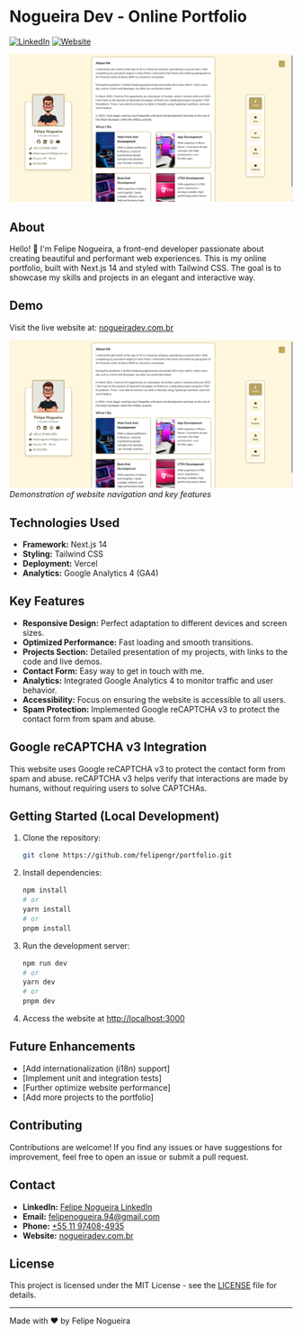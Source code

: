 # Nogueira Dev - Online Portfolio

[![LinkedIn](https://img.shields.io/badge/LinkedIn-Connect-blue?style=flat-square&logo=linkedin)](https://www.linkedin.com/in/nogueirafelipe94/)
[![Website](https://img.shields.io/badge/Website-Visit-green?style=flat-square&logo=google-chrome)](https://nogueiradev.com.br)

![Nogueira Dev Portfolio](public/print.png)

## About

Hello! 👋 I'm Felipe Nogueira, a front-end developer passionate about creating beautiful and performant web experiences. This is my online portfolio, built with Next.js 14 and styled with Tailwind CSS. The goal is to showcase my skills and projects in an elegant and interactive way.

## Demo

Visit the live website at: [nogueiradev.com.br](https://nogueiradev.com.br)

[![Navigation](public/print.png)](https://drive.google.com/file/d/1vPF9oQ0mDjE0-0h9cT295FbCRfbyIje-/view?usp=drive_link)
*Demonstration of website navigation and key features*

## Technologies Used

*   **Framework:** Next.js 14
*   **Styling:** Tailwind CSS
*   **Deployment:** Vercel
*   **Analytics:** Google Analytics 4 (GA4)

## Key Features

*   **Responsive Design:** Perfect adaptation to different devices and screen sizes.
*   **Optimized Performance:** Fast loading and smooth transitions.
*   **Projects Section:** Detailed presentation of my projects, with links to the code and live demos.
*   **Contact Form:** Easy way to get in touch with me.
*   **Analytics:** Integrated Google Analytics 4 to monitor traffic and user behavior.
*   **Accessibility:** Focus on ensuring the website is accessible to all users.
*   **Spam Protection:** Implemented Google reCAPTCHA v3 to protect the contact form from spam and abuse.

## Google reCAPTCHA v3 Integration

This website uses Google reCAPTCHA v3 to protect the contact form from spam and abuse. reCAPTCHA v3 helps verify that interactions are made by humans, without requiring users to solve CAPTCHAs.


## Getting Started (Local Development)

1.  Clone the repository:

    ```bash
    git clone https://github.com/felipengr/portfolio.git
    ```

2.  Install dependencies:

    ```bash
    npm install
    # or
    yarn install
    # or
    pnpm install
    ```

3.  Run the development server:

    ```bash
    npm run dev
    # or
    yarn dev
    # or
    pnpm dev
    ```

4.  Access the website at [http://localhost:3000](http://localhost:3000)

## Future Enhancements

*   [Add internationalization (i18n) support]
*   [Implement unit and integration tests]
*   [Further optimize website performance]
*   [Add more projects to the portfolio]

## Contributing

Contributions are welcome! If you find any issues or have suggestions for improvement, feel free to open an issue or submit a pull request.

## Contact

*   **LinkedIn:** [Felipe Nogueira LinkedIn](https://www.linkedin.com/in/nogueirafelipe94/)
*   **Email:** [felipenogueira.94@gmail.com](mailto:felipenogueira.94@gmail.com)
*   **Phone:** [+55 11 97408-4935](wa.me/5511974084935)
*   **Website:** [nogueiradev.com.br](https://nogueiradev.com.br)

## License

This project is licensed under the MIT License - see the [LICENSE](LICENSE) file for details.

---

Made with ❤️ by Felipe Nogueira
